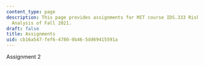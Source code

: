 ```yaml
---
content_type: page
description: This page provides assignments for MIT course IDS.333 Risk and Decision
  Analysis of Fall 2021.
draft: false
title: Assignments
uid: cb16a547-fef6-4780-9b46-5dd69415591a
---
```

Assignment 2